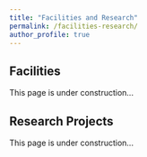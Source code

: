 ```yaml
---
title: "Facilities and Research"
permalink: /facilities-research/
author_profile: true
---
```


## Facilities
This page is under construction...

## Research Projects
This page is under construction...

